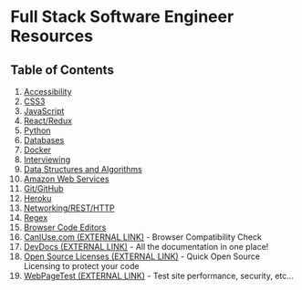 # Full Stack Software Engineer Resources

## Table of Contents

1. [Accessibility](./accessibility-resources.md)
1. [CSS3](./css-resources.md)
1. [JavaScript](./javascript-resources.md)
1. [React/Redux](./react-redux-resources.md)
1. [Python](./python-resources.md)
1. [Databases](./database-resources.md)
1. [Docker](./docker-resources.md)
1. [Interviewing](./interviewing-resources.md)
1. [Data Structures and Algorithms](./dsa-resources.md)
1. [Amazon Web Services](./aws-resources.md)
1. [Git/GitHub](./git-resources.md)
1. [Heroku](./heroku-resources.md)
1. [Networking/REST/HTTP](./networking-resources.md)
1. [Regex](./regex-resources.md)
1. [Browser Code Editors](./browser-editor-resources.md)
1. [CanIUse.com (EXTERNAL LINK)](https://caniuse.com/) - Browser Compatibility Check
1. [DevDocs (EXTERNAL LINK)](https://devdocs.io/) - All the documentation in one place!
1. [Open Source Licenses (EXTERNAL LINK)](https://choosealicense.com/) - Quick Open Source Licensing to protect your code
1. [WebPageTest (EXTERNAL LINK)](https://www.webpagetest.org/) - Test site performance, security, etc...
